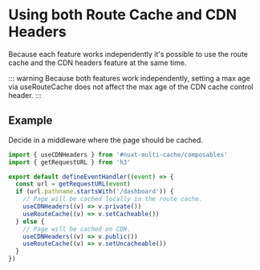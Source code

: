 # Using both Route Cache and CDN Headers

Because each feature works independently it's possible to use the route cache
and the CDN headers feature at the same time.

::: warning Because both features work independently, setting a max age via
useRouteCache does not affect the max age of the CDN cache control header. :::

## Example

Decide in a middleware where the page should be cached.

```typescript
import { useCDNHeaders } from '#nuxt-multi-cache/composables'
import { getRequestURL } from 'h3'

export default defineEventHandler((event) => {
  const url = getRequestURL(event)
  if (url.pathname.startsWith('/dashboard')) {
    // Page will be cached locally in the route cache.
    useCDNHeaders((v) => v.private())
    useRouteCache((v) => v.setCacheable())
  } else {
    // Page will be cached on CDN.
    useCDNHeaders((v) => v.public())
    useRouteCache((v) => v.setUncacheable())
  }
})
```

